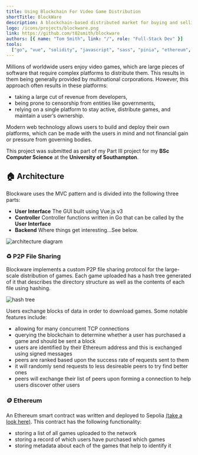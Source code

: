 ```yaml
---
title: Using Blockchain For Video Game Distribution
shortTitle: BlockWare
description: A blockchain-based distributed market for buying and selling video games.
logo: /icons/projects/blockware.png
link: https://github.com/t02smith/blockware
authors: [{ name: "Tom Smith", link: "/", role: "Full-Stack Dev" }]
tools:
  ["go", "vue", "solidity", "javascript", "sass", "pinia", "ethereum", "ipfs"]
---
```


Millions of worldwide users enjoy video games, which are large pieces of software that require complex platforms to distribute them. This results in them being generally provided by multinational corporations.
However, this approach often results in these platforms:

- taking a large cut of revenue from developers,
- being prone to censorship from entities like governments,
- relying on a single platform to stay active, distribute games, and maintain a user’s
  ownership.

Modern web technology allows users to build and deploy their own platforms, which can
be made with the users in mind and not financial gain or pressure from governing bodies.

This project was submitted as part of my Part III project for my **BSc Computer Science** at the **University of Southampton**.

## 🏠 Architecture

Blockware uses the MVC pattern and is divided into the following three parts:

- **User Interface** The GUI built using Vue.js v3
- **Controller** Controller functions written in Go that can be called by the **User Interface**
- **Backend** Where things get interesting...See below.

<div class="image">

![architecture diagram](/img/projects/blockware/layers.png)

</div>

### ♻️ P2P File Sharing

Blockware implements a custom P2P file sharing protocol for the large-scale distribution of games. Each game uploaded has a hash tree generated of it that describes the directory structure as well as the contents of each file using hashing.

<div class="image">

![hash tree](/img/projects/blockware/hashtree.png)

</div>

Users exchange blocks of data in order to download games. Some notable features include:

- allowing for many concurrent TCP connections
- querying the blockchain to determine whether a user has purchased a game and should be sent a block
- users are identified by their Ethereum address and this is exchanged using signed messages
- peers are ranked based upon the success rate of requests sent to them
- it will randomly send requests to less desireable peers to try find better ones
- peers will exchange their list of peers upon forming a connection to help users discover other users

### 🪙 Ethereum

An Ethereum smart contract was written and deployed to Sepolia [(take a look here)](https://sepolia.etherscan.io/address/0xca2522592219954c270451f0994fafcaba8ff104). This contract has the following functionality:

- storing a list of all games uploaded to the network
- storing a record of which users have purchased which games
- storing metadata about each of the games that help to identify it
